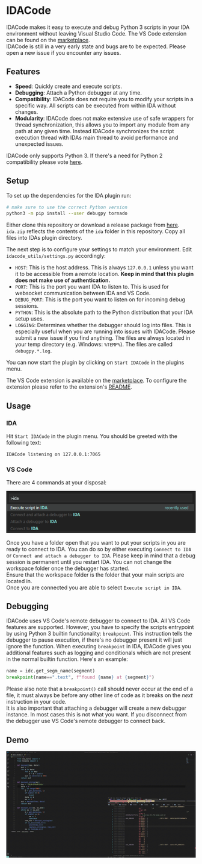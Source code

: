 # IDACode
IDACode makes it easy to execute and debug Python 3 scripts in your IDA environment without leaving Visual Studio Code. The VS Code extension can be found on the [marketplace]().  
IDACode is still in a very early state and bugs are to be expected. Please open a new issue if you encounter any issues.

## Features
* **Speed**: Quickly create and execute scripts.
* **Debugging**: Attach a Python debugger at any time.
* **Compatibility**: IDACode does not require you to modify your scripts in a specific way. All scripts can be executed from within IDA without changes.
* **Modularity**: IDACode does not make extensive use of safe wrappers for thread synchronization, this allows you to import any module from any path at any given time. Instead IDACode synchronizes the script execution thread with IDAs main thread to avoid performance and unexpected issues. 

IDACode only supports Python 3. If there's a need for Python 2 compatibility please vote [here](https://github.com/ioncodes/idacode/issues/3).

## Setup
To set up the dependencies for the IDA plugin run:

```sh
# make sure to use the correct Python version
python3 -m pip install --user debugpy tornado
```

Either clone this repository or download a release package from [here](https://github.com/ioncodes/idacode/releases). `ida.zip` reflects the contents of the `ida` folder in this repository. Copy all files into IDAs plugin directory.  

The next step is to configure your settings to match your environment. Edit `idacode_utils/settings.py` accordingly:

* `HOST`: This is the host address. This is always `127.0.0.1` unless you want it to be accessible from a remote location. **Keep in mind that this plugin does not make use of authentication.**
* `PORT`: This is the port you want IDA to listen to. This is used for websocket communication between IDA and VS Code.
* `DEBUG_PORT`: This is the port you want to listen on for incoming debug sessions.
* `PYTHON`: This is the absolute path to the Python distribution that your IDA setup uses.
* `LOGGING`: Determines whether the debugger should log into files. This is especially useful when you are running into issues with IDACode. Please submit a new issue if you find anything. The files are always located in your temp directory (e.g. Windows: `%TEMP%`). The files are called `debugpy.*.log`.

You can now start the plugin by clicking on `Start IDACode` in the plugins menu.  

The VS Code extension is available on the [marketplace](). To configure the extension please refer to the extension's [README](https://github.com/ioncodes/idacode/tree/master/idacode#extension-settings).

## Usage

### IDA
Hit `Start IDACode` in the plugin menu. You should be greeted with the following text:

```
IDACode listening on 127.0.0.1:7065
```

### VS Code
There are 4 commands at your disposal:

![commands](images/commands.png)

Once you have a folder open that you want to put your scripts in you are ready to connect to IDA. You can do so by either executing `Connect to IDA` or `Connect and attach a debugger to IDA`. Please keep in mind that a debug session is permanent until you restart IDA. You can not change the workspace folder once the debugger has started.  
Ensure that the workspace folder is the folder that your main scripts are located in.  
Once you are connected you are able to select `Execute script in IDA`.

## Debugging
IDACode uses VS Code's remote debugger to connect to IDA. All VS Code features are supported. However, you have to specify the scripts entrypoint by using Python 3 builtin functionality: `breakpoint`. This instruction tells the debugger to pause execution, if there's no debugger present it will just ignore the function. When executing `breakpoint` in IDA, IDACode gives you additional features such as logging and conditionals which are not present in the normal builtin function. Here's an example:

```py
name = idc.get_segm_name(segment)
breakpoint(name==".text", f"found {name} at {segment}")
```

Please also note that a `breakpoint()` call should never occur at the end of a file, it must always be before any other line of code as it breaks on the _next_ instruction in your code.  
It is also important that attaching a debugger will create a new debugger instance. In most cases this is not what you want. If you disconnect from the debugger use VS Code's remote debugger to connect back.

## Demo
![demo](idacode/images/preview.gif)
